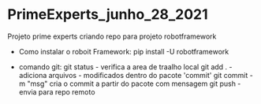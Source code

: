 # PrimeExperts_junho_28_2021
Projeto prime experts criando repo para projeto robotframework 

- Como instalar o roboit Framework:
pip install -U robotframework


- comando git:
    git status - verifica a area de traalho local
    git add . - adiciona arquivos  - modificados dentro do pacote 'commit'
    git commit -m "msg" cria o commit a partir do pacote com mensagem
    git push - envia para repo remoto
